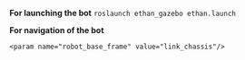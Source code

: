  **For launching the bot**
`roslaunch ethan_gazebo ethan.launch`


**For navigation of the bot**

`<param name="robot_base_frame" value="link_chassis"/>`
